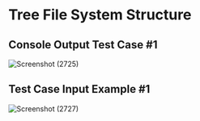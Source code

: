 # Tree File System Structure

## Console Output Test Case #1
![Screenshot (2725)](https://user-images.githubusercontent.com/43458977/174890787-9dc654bf-95e2-4779-ae92-531083e02693.png)

## Test Case Input Example #1
![Screenshot (2727)](https://user-images.githubusercontent.com/43458977/174891241-6078a98e-07d7-434e-8ad5-1aee35913f7b.png)

